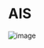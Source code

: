 # AIS
![image](https://user-images.githubusercontent.com/71120846/151131925-9dd5be9b-17bc-4053-b695-bc1070c2df15.png)
